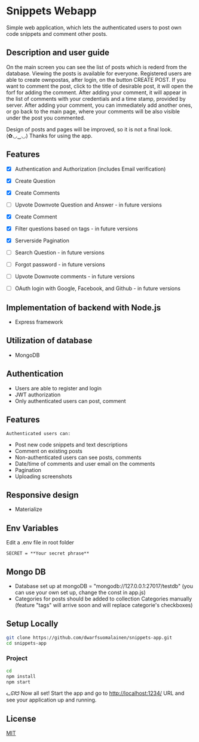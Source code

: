 # Snippets Webapp

Simple web application, which lets the authenticated users to post own code snippets and comment other posts. 

## Description and user guide
On the main screen you can see the list of posts which is rederd from the database. Viewing the posts is available for everyone.
Registered users are able to create ownpostas, after login, on the button CREATE POST. If you want to comment the post, click to the title of desirable post, it will open the forf for adding the comment. After adding your comment, it will appear in the list of comments  with your credentials and a time stamp, provided by server. After adding your comment, you can immediately add another ones, or go back to the main page, where your comments will be also visible under the post you commented. 

Design of posts and pages will be improved, so it is not a final look. 
                (✿◡‿◡) Thanks for using the app. 


## Features
- [x] Authentication and Authorization (includes Email verification)
- [x] Create Question
- [x] Create Comments
- [ ] Upvote Downvote Question and Answer - in future versions
- [x] Create Comment
- [x] Filter questions based on tags - in future versions
- [x] Serverside Pagination
- [ ] Search Question - in future versions
- [ ] Forgot password - in future versions
- [ ] Upvote Downvote comments - in future versions
- [ ] OAuth login with Google, Facebook, and Github - in future versions


## Implementation of backend with Node.js
+ Express framework

## Utilization of database
+ MongoDB 

## Authentication
+ Users are able to register and login
+ JWT authorization
+ Only authenticated users can post, comment 

## Features
    Authenticated users can:
+ Post new code snippets and text descriptions
+ Comment on existing posts
+ Non-authenticated users can see posts, comments
+ Date/time of comments and user email on the comments
+ Pagination
+ Uploading screenshots

## Responsive design
+ Materialize


## Env Variables
Edit a .env file in root folder
```
SECRET = **Your secret phrase**
```
## Mongo DB
+ Database set up at mongoDB = "mongodb://127.0.0.1:27017/testdb" (you can use your own set up, change the const in app.js)
+ Categories for posts should be added to collection Categories manually (feature "tags" will arrive soon and will replace categorie's checkboxes)

## Setup Locally

```bash
git clone https://github.com/dwarfsuomalainen/snippets-app.git
cd snippets-app
```
### Project 
```bash
cd 
npm install
npm start
```



ᓚᘏᗢ Now all set!  Start the app and go to <a href="http://localhost:1234/">http://localhost:1234/</a> URL and see your application up and running.

## License

[MIT](http://opensource.org/licenses/MIT)
